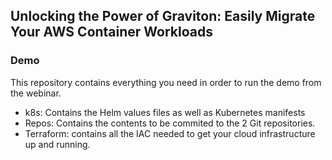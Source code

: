 ## Unlocking the Power of Graviton: Easily Migrate Your AWS Container Workloads

### Demo

This repository contains everything you need in order to run the demo from the webinar.

- k8s: Contains the Helm values files as well as Kubernetes manifests
- Repos: Contains the contents to be commited to the 2 Git repositories.
- Terraform: contains all the IAC needed to get your cloud infrastructure up and running.